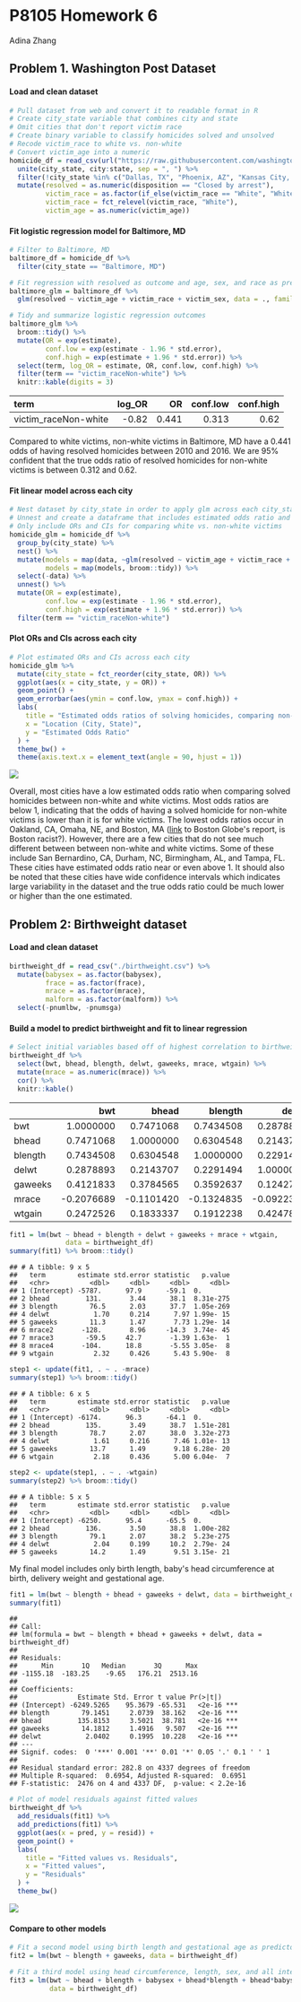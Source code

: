 P8105 Homework 6
================
Adina Zhang

Problem 1. **Washington Post** Dataset
--------------------------------------

#### Load and clean dataset

``` r
# Pull dataset from web and convert it to readable format in R
# Create city_state variable that combines city and state
# Omit cities that don't report victim race
# Create binary variable to classify homicides solved and unsolved
# Recode victim_race to white vs. non-white
# Convert victim_age into a numeric
homicide_df = read_csv(url("https://raw.githubusercontent.com/washingtonpost/data-homicides/master/homicide-data.csv")) %>% 
  unite(city_state, city:state, sep = ", ") %>% 
  filter(!city_state %in% c("Dallas, TX", "Phoenix, AZ", "Kansas City, MO", "Tulsa, AL")) %>%
  mutate(resolved = as.numeric(disposition == "Closed by arrest"),
         victim_race = as.factor(if_else(victim_race == "White", "White", "Non-white")),
         victim_race = fct_relevel(victim_race, "White"),
         victim_age = as.numeric(victim_age))
```

#### Fit logistic regression model for Baltimore, MD

``` r
# Filter to Baltimore, MD
baltimore_df = homicide_df %>% 
  filter(city_state == "Baltimore, MD")

# Fit regression with resolved as outcome and age, sex, and race as predictors
baltimore_glm = baltimore_df %>% 
  glm(resolved ~ victim_age + victim_race + victim_sex, data = ., family = binomial())

# Tidy and summarize logistic regression outcomes
baltimore_glm %>% 
  broom::tidy() %>% 
  mutate(OR = exp(estimate),
         conf.low = exp(estimate - 1.96 * std.error),
         conf.high = exp(estimate + 1.96 * std.error)) %>% 
  select(term, log_OR = estimate, OR, conf.low, conf.high) %>% 
  filter(term == "victim_raceNon-white") %>% 
  knitr::kable(digits = 3)
```

| term                  |  log\_OR|     OR|  conf.low|  conf.high|
|:----------------------|--------:|------:|---------:|----------:|
| victim\_raceNon-white |    -0.82|  0.441|     0.313|       0.62|

Compared to white victims, non-white victims in Baltimore, MD have a 0.441 odds of having resolved homicides between 2010 and 2016. We are 95% confident that the true odds ratio of resolved homicides for non-white victims is between 0.312 and 0.62.

#### Fit linear model across each city

``` r
# Nest dataset by city_state in order to apply glm across each city_state
# Unnest and create a dataframe that includes estimated odds ratio and confidence intervals
# Only include ORs and CIs for comparing white vs. non-white victims
homicide_glm = homicide_df %>% 
  group_by(city_state) %>% 
  nest() %>% 
  mutate(models = map(data, ~glm(resolved ~ victim_age + victim_race + victim_sex, data = ., family = binomial())),
         models = map(models, broom::tidy)) %>% 
  select(-data) %>% 
  unnest() %>% 
  mutate(OR = exp(estimate),
         conf.low = exp(estimate - 1.96 * std.error),
         conf.high = exp(estimate + 1.96 * std.error)) %>% 
  filter(term == "victim_raceNon-white")
```

#### Plot ORs and CIs across each city

``` r
# Plot estimated ORs and CIs across each city
homicide_glm %>% 
  mutate(city_state = fct_reorder(city_state, OR)) %>% 
  ggplot(aes(x = city_state, y = OR)) + 
  geom_point() + 
  geom_errorbar(aes(ymin = conf.low, ymax = conf.high)) +
  labs(
    title = "Estimated odds ratios of solving homicides, comparing non-white to white victims",
    x = "Location (City, State)",
    y = "Estimated Odds Ratio"
  ) + 
  theme_bw() + 
  theme(axis.text.x = element_text(angle = 90, hjust = 1))
```

![](p8105_hw6_azz2107_files/figure-markdown_github/unnamed-chunk-1-1.png)

Overall, most cities have a low estimated odds ratio when comparing solved homicides between non-white and white victims. Most odds ratios are below 1, indicating that the odds of having a solved homicide for non-white victims is lower than it is for white victims. The lowest odds ratios occur in Oakland, CA, Omaha, NE, and Boston, MA ([link](https://apps.bostonglobe.com/spotlight/boston-racism-image-reality/) to Boston Globe's report, is Boston racist?). However, there are a few cities that do not see much different between between non-white and white victims. Some of these include San Bernardino, CA, Durham, NC, Birmingham, AL, and Tampa, FL. These cities have estimated odds ratio near or even above 1. It should also be noted that these cities have wide confidence intervals which indicates large variability in the dataset and the true odds ratio could be much lower or higher than the one estimated.

Problem 2: Birthweight dataset
------------------------------

#### Load and clean dataset

``` r
birthweight_df = read_csv("./birthweight.csv") %>% 
  mutate(babysex = as.factor(babysex),
         frace = as.factor(frace),
         mrace = as.factor(mrace),
         malform = as.factor(malform)) %>% 
  select(-pnumlbw, -pnumsga)
```

#### Build a model to predict birthweight and fit to linear regression

``` r
# Select initial variables based off of highest correlation to birthweight
birthweight_df %>% 
  select(bwt, bhead, blength, delwt, gaweeks, mrace, wtgain) %>% 
  mutate(mrace = as.numeric(mrace)) %>% 
  cor() %>% 
  knitr::kable()
```

|         |         bwt|       bhead|     blength|       delwt|     gaweeks|       mrace|      wtgain|
|---------|-----------:|-----------:|-----------:|-----------:|-----------:|-----------:|-----------:|
| bwt     |   1.0000000|   0.7471068|   0.7434508|   0.2878893|   0.4121833|  -0.2076689|   0.2472526|
| bhead   |   0.7471068|   1.0000000|   0.6304548|   0.2143707|   0.3784565|  -0.1101420|   0.1833337|
| blength |   0.7434508|   0.6304548|   1.0000000|   0.2291494|   0.3592637|  -0.1324835|   0.1912238|
| delwt   |   0.2878893|   0.2143707|   0.2291494|   1.0000000|   0.1242785|  -0.0922383|   0.4247883|
| gaweeks |   0.4121833|   0.3784565|   0.3592637|   0.1242785|   1.0000000|  -0.1315206|   0.1481460|
| mrace   |  -0.2076689|  -0.1101420|  -0.1324835|  -0.0922383|  -0.1315206|   1.0000000|  -0.0319667|
| wtgain  |   0.2472526|   0.1833337|   0.1912238|   0.4247883|   0.1481460|  -0.0319667|   1.0000000|

``` r
fit1 = lm(bwt ~ bhead + blength + delwt + gaweeks + mrace + wtgain,
              data = birthweight_df)
summary(fit1) %>% broom::tidy()
```

    ## # A tibble: 9 x 5
    ##   term        estimate std.error statistic   p.value
    ##   <chr>          <dbl>     <dbl>     <dbl>     <dbl>
    ## 1 (Intercept) -5787.      97.9      -59.1  0.       
    ## 2 bhead         131.       3.44      38.1  8.31e-275
    ## 3 blength        76.5      2.03      37.7  1.05e-269
    ## 4 delwt           1.70     0.214      7.97 1.99e- 15
    ## 5 gaweeks        11.3      1.47       7.73 1.29e- 14
    ## 6 mrace2       -128.       8.96     -14.3  3.74e- 45
    ## 7 mrace3        -59.5     42.7       -1.39 1.63e-  1
    ## 8 mrace4       -104.      18.8       -5.55 3.05e-  8
    ## 9 wtgain          2.32     0.426      5.43 5.90e-  8

``` r
step1 <- update(fit1, . ~ . -mrace)
summary(step1) %>% broom::tidy()
```

    ## # A tibble: 6 x 5
    ##   term        estimate std.error statistic   p.value
    ##   <chr>          <dbl>     <dbl>     <dbl>     <dbl>
    ## 1 (Intercept) -6174.      96.3      -64.1  0.       
    ## 2 bhead         135.       3.49      38.7  1.51e-281
    ## 3 blength        78.7      2.07      38.0  3.32e-273
    ## 4 delwt           1.61     0.216      7.46 1.01e- 13
    ## 5 gaweeks        13.7      1.49       9.18 6.28e- 20
    ## 6 wtgain          2.18     0.436      5.00 6.04e-  7

``` r
step2 <- update(step1, . ~ . -wtgain)
summary(step2) %>% broom::tidy()
```

    ## # A tibble: 5 x 5
    ##   term        estimate std.error statistic   p.value
    ##   <chr>          <dbl>     <dbl>     <dbl>     <dbl>
    ## 1 (Intercept) -6250.      95.4      -65.5  0.       
    ## 2 bhead         136.       3.50      38.8  1.00e-282
    ## 3 blength        79.1      2.07      38.2  5.23e-275
    ## 4 delwt           2.04     0.199     10.2  2.79e- 24
    ## 5 gaweeks        14.2      1.49       9.51 3.15e- 21

My final model includes only birth length, baby's head circumference at birth, delivery weight and gestational age.

``` r
fit1 = lm(bwt ~ blength + bhead + gaweeks + delwt, data = birthweight_df)
summary(fit1)
```

    ## 
    ## Call:
    ## lm(formula = bwt ~ blength + bhead + gaweeks + delwt, data = birthweight_df)
    ## 
    ## Residuals:
    ##      Min       1Q   Median       3Q      Max 
    ## -1155.18  -183.25    -9.65   176.21  2513.16 
    ## 
    ## Coefficients:
    ##               Estimate Std. Error t value Pr(>|t|)    
    ## (Intercept) -6249.5265    95.3679 -65.531   <2e-16 ***
    ## blength        79.1451     2.0739  38.162   <2e-16 ***
    ## bhead         135.8153     3.5021  38.781   <2e-16 ***
    ## gaweeks        14.1812     1.4916   9.507   <2e-16 ***
    ## delwt           2.0402     0.1995  10.228   <2e-16 ***
    ## ---
    ## Signif. codes:  0 '***' 0.001 '**' 0.01 '*' 0.05 '.' 0.1 ' ' 1
    ## 
    ## Residual standard error: 282.8 on 4337 degrees of freedom
    ## Multiple R-squared:  0.6954, Adjusted R-squared:  0.6951 
    ## F-statistic:  2476 on 4 and 4337 DF,  p-value: < 2.2e-16

``` r
# Plot of model residuals against fitted values
birthweight_df %>% 
  add_residuals(fit1) %>% 
  add_predictions(fit1) %>% 
  ggplot(aes(x = pred, y = resid)) + 
  geom_point() + 
  labs(
    title = "Fitted values vs. Residuals",
    x = "Fitted values", 
    y = "Residuals"
  ) + 
  theme_bw()
```

![](p8105_hw6_azz2107_files/figure-markdown_github/unnamed-chunk-5-1.png)

#### Compare to other models

``` r
# Fit a second model using birth length and gestational age as predictors
fit2 = lm(bwt ~ blength + gaweeks, data = birthweight_df) 

# Fit a third model using head circumference, length, sex, and all interactions between these variables
fit3 = lm(bwt ~ bhead + blength + babysex + bhead*blength + bhead*babysex + blength*babysex,
          data = birthweight_df)
```
